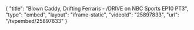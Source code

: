 {
    "title": "Blown Caddy, Drifting Ferraris - \/DRIVE on NBC Sports EP10 PT3",
    "type": "embed",
    "layout": "iframe-static",
    "videoId": "25897833",
    "url": "\/tvpembed\/25897833"
}